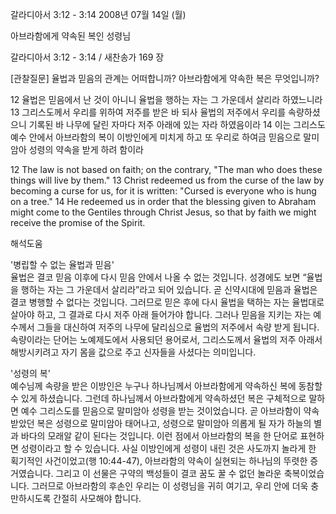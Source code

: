 갈라디아서 3:12 - 3:14 
2008년 07월 14일 (월)

아브라함에게 약속된 복인 성령님



갈라디아서 3:12 - 3:14 / 새찬송가 169 장


[관찰질문]
율법과 믿음의 관계는 어떠합니까? 
아브라함에게 약속한 복은 무엇입니까? 

12 율법은 믿음에서 난 것이 아니니 율법을 행하는 자는 그 가운데서 살리라 하였느니라 
13 그리스도께서 우리를 위하여 저주를 받은 바 되사 율법의 저주에서 우리를 속량하셨으니 기록된 바 나무에 달린 자마다 저주 아래에 있는 자라 하였음이라 
14 이는 그리스도 예수 안에서 아브라함의 복이 이방인에게 미치게 하고 또 우리로 하여금 믿음으로 말미암아 성령의 약속을 받게 하려 함이라

12 The law is not based on faith; on the contrary, "The man who does these things will live by them." 
13 Christ redeemed us from the curse of the law by becoming a curse for us, for it is written: "Cursed is everyone who is hung on a tree." 
14 He redeemed us in order that the blessing given to Abraham might come to the Gentiles through Christ Jesus, so that by faith we might receive the promise of the Spirit.

해석도움





'병립할 수 없는 율법과 믿음'  
율법은 결코 믿음 이후에 다시 믿음 안에서 나올 수 없는 것입니다. 성경에도 보면 “율법을 행하는 자는 그 가운데서 살리라”라고 되어 있습니다. 곧 신약시대에 믿음과 율법은 결코 병행할 수 없다는 것입니다. 그러므로 믿은 후에 다시 율법을 택하는 자는 율법대로 살아야 하고, 그 결과로 다시 저주 아래 들어가야 합니다. 그러나 믿음을 지키는 자는 예수께서 그들을 대신하여 저주의 나무에 달리심으로 율법의 저주에서 속량 받게 됩니다. 속량이라는 단어는 노예제도에서 사용되던 용어로서, 그리스도께서 율법의 저주 아래서 해방시키려고 자기 몸을 값으로 주고 신자들을 사셨다는 의미입니다.     

'성령의 복'  
예수님께 속량을 받은 이방인은 누구나 하나님께서 아브라함에게 약속하신 복에 동참할 수 있게 하셨습니다. 그런데 하나님께서 아브라함에게 약속하셨던 복은 구체적으로 말하면 예수 그리스도를 믿음으로 말미암아 성령을 받는 것이었습니다. 곧 아브라함이 약속받았던 복은 성령으로 말미암아 태어나고, 성령으로 말미암아 의롭게 될 자가 하늘의 별과 바다의 모래알 같이 된다는 것입니다. 이런 점에서 아브라함의 복을 한 단어로 표현하면 성령이라고 할 수 있습니다. 사실 이방인에게 성령이 내린 것은 사도까지 놀라게 한 획기적인 사건이었고(행 10:44-47), 아브라함의 약속이 실현되는 하나님의 뚜렷한 증거였습니다. 그리고 이 선물은 구약의 백성들이 결코 꿈도 꿀 수 없던 놀라운 축복이었습니다. 그러므로 아브라함의 후손인 우리는 이 성령님을 귀히 여기고, 우리 안에 더욱 충만하시도록 간절히 사모해야 합니다.